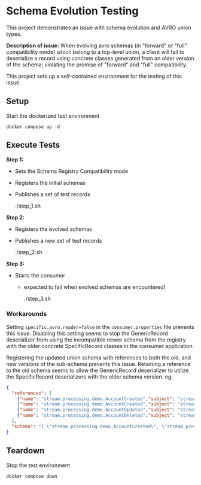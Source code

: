# Schema Evolution Testing

This project demonstrates an issue with schema evolution and AVRO union types.

**Description of issue:**  When evolving avro schemas (in "forward" or "full" compatibility mode) which belong to a top-level union, a client will fail to deserialize a record using concrete classes generated from an older version of the schema; violating the promise of "forward" and "full" compatibility.     

This project sets up a self-contained environment for the testing of this issue.  

## Setup
Start the dockerized test environment

    docker compose up -d

## Execute Tests
**Step 1:**
- Sets the Schema Registry Compatibility mode
- Registers the initial schemas
- Publishes a set of test records


    ./step_1.sh

**Step 2:**
- Registers the evolved schemas
- Publishes a new set of test records


    ./step_2.sh

**Step 3:**
- Starts the consumer 
  - expected to fail when evolved schemas are encountered!


    ./step_3.sh

### Workarounds

Setting `specific.avro.reader=false` in the `consumer.properties` file prevents this issue.  Disabling this setting seems to stop the GenericRecord deserializer from using the incompatible newer schema from the registry with the older concrete SpecificRecord classes in the consumer application.


Registering the updated union schema with references to both the old, and new versions of the sub-schema prevents this issue.  Retaining a reference to the old schema seems to allow the GenericRecord deserializer to utilize the SpecificRecord deserializers with the older schema version.  eg:

```json
{
  "references": [
    {"name": "stream.processing.demo.AccountCreated","subject": "stream.processing.demo.AccountCreated","version": 1},
    {"name": "stream.processing.demo.AccountCreated","subject": "stream.processing.demo.AccountCreated","version": 2},
    {"name": "stream.processing.demo.AccountUpdated","subject": "stream.processing.demo.AccountUpdated","version": 1},
    {"name": "stream.processing.demo.AccountDeleted","subject": "stream.processing.demo.AccountDeleted","version": 1}
  ],
  "schema": "[ \"stream.processing.demo.AccountCreated\", \"stream.processing.demo.AccountUpdated\", \"stream.processing.demo.AccountDeleted\"]"
}
```

## Teardown
Stop the test environment

    docker compose down